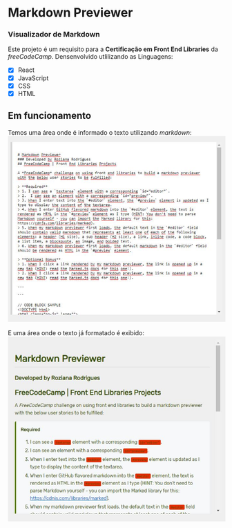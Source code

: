 
# Markdown Previewer
### Visualizador de Markdown

Este projeto é um requisito para a **Certificação em Front End Libraries** da *freeCodeCamp*.
Densenvolvido utlilizando as Linguagens:
- [x] React
- [x] JavaScript
- [x] CSS
- [x] HTML

## Em funcionamento
Temos uma área onde é informado o texto utilizando *markdown*:
![](/img/markdown.JPG)

E uma área onde o texto já formatado é exibido:
![](/img/preview.JPG)
